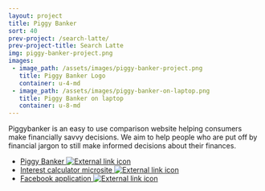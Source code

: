 ```yaml
---
layout: project
title: Piggy Banker
sort: 40
prev-project: /search-latte/
prev-project-title: Search Latte
img: piggy-banker-project.png
images:
 - image_path: /assets/images/piggy-banker-project.png
   title: Piggy Banker Logo
   container: u-4-md
 - image_path: /assets/images/piggy-banker-on-laptop.png
   title: Piggy Banker on laptop
   container: u-8-md
---
```


Piggybanker is an easy to use comparison website helping consumers make financially savvy decisions. We aim to help people who are put off by financial jargon to still make informed decisions about their finances.

<ul>
    <li><a href="http://www.piggybanker.it">Piggy Banker <img src="{{ site.baseurl }}/assets/images/external-link.svg" alt="External link icon"></a></li>
    <li><a href="http://credit-card-interest-calculator.com/"> Interest calculator microsite <img src="{{ site.baseurl }}/assets/images/external-link.svg" alt="External link icon"></a></li>
    <li><a href="https://apps.facebook.com/piggybanker/">Facebook application <img src="{{ site.baseurl }}/assets/images/external-link.svg" alt="External link icon"></a></li>
</ul>